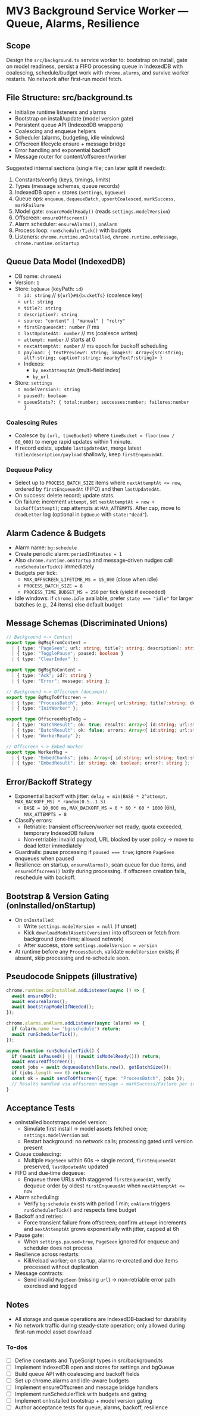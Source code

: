 <!-- e488f233-dda6-48ae-aefb-485ee33bce61 17848d71-37d2-4c34-87a1-07d9051e7c72 -->
# MV3 Background Service Worker — Queue, Alarms, Resilience

## Scope

Design the `src/background.ts` service worker to: bootstrap on install, gate on model readiness, persist a FIFO processing queue in IndexedDB with coalescing, schedule/budget work with `chrome.alarms`, and survive worker restarts. No network after first‑run model fetch.

## File Structure: src/background.ts

- Initialize runtime listeners and alarms
- Bootstrap on install/update (model version gate)
- Persistent queue API (IndexedDB wrappers)
- Coalescing and enqueue helpers
- Scheduler (alarms, budgeting, idle windows)
- Offscreen lifecycle ensure + message bridge
- Error handling and exponential backoff
- Message router for content/offscreen/worker

Suggested internal sections (single file; can later split if needed):

1. Constants/config (keys, timings, limits)
2. Types (message schemas, queue records)
3. IndexedDB open + stores (`settings`, `bgQueue`)
4. Queue ops: `enqueue`, `dequeueBatch`, `upsertCoalesced`, `markSuccess`, `markFailure`
5. Model gate: `ensureModelReady()` (reads `settings.modelVersion`)
6. Offscreen: `ensureOffscreen()`
7. Alarm scheduler: `ensureAlarms()`, `onAlarm`
8. Process loop: `runSchedulerTick()` with budgets
9. Listeners: `chrome.runtime.onInstalled`, `chrome.runtime.onMessage`, `chrome.runtime.onStartup`

## Queue Data Model (IndexedDB)

- DB name: `chromeAi`
- Version: `1`
- Store: `bgQueue` (keyPath: `id`)
  - `id: string` // `${url}#${bucketTs}` (coalesce key)
  - `url: string`
  - `title?: string`
  - `description?: string`
  - `source: "content" | "manual" | "retry"`
  - `firstEnqueuedAt: number` // ms
  - `lastUpdatedAt: number` // ms (coalesce writes)
  - `attempt: number` // starts at 0
  - `nextAttemptAt: number` // ms epoch for backoff scheduling
  - `payload: { textPreview?: string; images?: Array<{src:string; alt?:string; caption?:string; nearbyText?:string}> }`
  - Indexes:
    - `by_nextAttemptAt` (multi-field index)
    - `by_url`
- Store: `settings`
  - `modelVersion?: string`
  - `paused?: boolean`
  - `queueStats?: { total:number; successes:number; failures:number }`

### Coalescing Rules

- Coalesce by `(url, timeBucket)` where `timeBucket = floor(now / 60_000)` to merge rapid updates within 1 minute.
- If record exists, update `lastUpdatedAt`, merge latest `title/description/payload` shallowly, keep `firstEnqueuedAt`.

### Dequeue Policy

- Select up to `PROCESS_BATCH_SIZE` items where `nextAttemptAt <= now`, ordered by `firstEnqueuedAt` (FIFO) and then `lastUpdatedAt`.
- On success: delete record; update stats.
- On failure: increment `attempt`, set `nextAttemptAt = now + backoff(attempt)`; cap attempts at `MAX_ATTEMPTS`. After cap, move to `deadLetter` log (optional in `bgQueue` with `state:"dead"`).

## Alarm Cadence & Budgets

- Alarm name: `bg:schedule`
- Create periodic alarm: `periodInMinutes = 1`
- Also `chrome.runtime.onStartup` and message‑driven nudges call `runSchedulerTick()` immediately
- Budgets per tick:
  - `MAX_OFFSCREEN_LIFETIME_MS = 15_000` (close when idle)
  - `PROCESS_BATCH_SIZE = 8`
  - `PROCESS_TIME_BUDGET_MS = 250` per tick (yield if exceeded)
- Idle windows: if `chrome.idle` available, prefer `state === "idle"` for larger batches (e.g., 24 items) else default budget

## Message Schemas (Discriminated Unions)

```ts
// Background <-> Content
export type BgMsgFromContent =
  | { type: "PageSeen"; url: string; title?: string; description?: string; payload?: { textPreview?: string; images?: Array<{src:string; alt?:string; caption?:string; nearbyText?:string}> } }
  | { type: "TogglePause"; paused: boolean }
  | { type: "ClearIndex" };

export type BgMsgToContent =
  | { type: "Ack"; id?: string }
  | { type: "Error"; message: string };

// Background <-> Offscreen (document)
export type BgMsgToOffscreen =
  | { type: "ProcessBatch"; jobs: Array<{ url:string; title?:string; description?:string; payload?: any }> }
  | { type: "InitWorker" };

export type OffscreenMsgToBg =
  | { type: "BatchResult"; ok: true; results: Array<{ id:string; url:string }> }
  | { type: "BatchResult"; ok: false; errors: Array<{ id:string; url:string; message:string }> }
  | { type: "WorkerReady" };

// Offscreen <-> Embed Worker
export type WorkerMsg =
  | { type: "EmbedChunks"; jobs: Array<{ id:string; url:string; text:string; images?: Array<{caption:string}> }> }
  | { type: "EmbedResult"; id: string; ok: boolean; error?: string };
```

## Error/Backoff Strategy

- Exponential backoff with jitter: `delay = min(BASE * 2^attempt, MAX_BACKOFF_MS) * random(0.5..1.5)`
  - `BASE = 10_000 ms`, `MAX_BACKOFF_MS = 6 * 60 * 60 * 1000` (6h), `MAX_ATTEMPTS = 8`
- Classify errors:
  - Retriable: transient offscreen/worker not ready, quota exceeded, temporary IndexedDB failure
  - Non‑retriable: invalid payload, URL blocked by user policy → move to dead letter immediately
- Guardrails: pause processing if `paused === true`; ignore `PageSeen` enqueues when paused
- Resilience: on startup, `ensureAlarms()`, scan queue for due items, and `ensureOffscreen()` lazily during processing. If offscreen creation fails, reschedule with backoff.

## Bootstrap & Version Gating (onInstalled/onStartup)

- On `onInstalled`:
  - Write `settings.modelVersion = null` (if unset)
  - Kick `downloadModelAssets(version)` into offscreen or fetch from background (one‑time; allowed network)
  - After success, store `settings.modelVersion = version`
- At runtime before any `ProcessBatch`, validate `modelVersion` exists; if absent, skip processing and re‑schedule soon.

## Pseudocode Snippets (illustrative)

```ts
chrome.runtime.onInstalled.addListener(async () => {
  await ensureDb();
  await ensureAlarms();
  await bootstrapModelIfNeeded();
});

chrome.alarms.onAlarm.addListener(async (alarm) => {
  if (alarm.name !== "bg:schedule") return;
  await runSchedulerTick();
});

async function runSchedulerTick() {
  if (await isPaused() || !(await isModelReady())) return;
  await ensureOffscreen();
  const jobs = await dequeueBatch(Date.now(), getBatchSize());
  if (jobs.length === 0) return;
  const ok = await sendToOffscreen({ type: "ProcessBatch", jobs });
  // Results handled via offscreen message → markSuccess/Failure per id
}
```

## Acceptance Tests

- onInstalled bootstraps model version:
  - Simulate first install → model assets fetched once; `settings.modelVersion` set
  - Restart background: no network calls; processing gated until version present
- Queue coalescing:
  - Multiple `PageSeen` within 60s → single record, `firstEnqueuedAt` preserved, `lastUpdatedAt` updated
- FIFO and due‑time dequeue:
  - Enqueue three URLs with staggered `firstEnqueuedAt`, verify dequeue order by oldest `firstEnqueuedAt` when `nextAttemptAt <= now`
- Alarm scheduling:
  - Verify `bg:schedule` exists with period 1 min; `onAlarm` triggers `runSchedulerTick()` and respects time budget
- Backoff and retries:
  - Force transient failure from offscreen; confirm `attempt` increments and `nextAttemptAt` grows exponentially with jitter, capped at 6h
- Pause gate:
  - When `settings.paused=true`, `PageSeen` ignored for enqueue and scheduler does not process
- Resilience across restarts:
  - Kill/reload worker; on startup, alarms re‑created and due items processed without duplication
- Message contracts:
  - Send invalid `PageSeen` (missing `url`) → non‑retriable error path exercised and logged

## Notes

- All storage and queue operations are IndexedDB‑backed for durability
- No network traffic during steady‑state operation; only allowed during first‑run model asset download

### To-dos

- [ ] Define constants and TypeScript types in src/background.ts
- [ ] Implement IndexedDB open and stores for settings and bgQueue
- [ ] Build queue API with coalescing and backoff fields
- [ ] Set up chrome.alarms and idle-aware budgets
- [ ] Implement ensureOffscreen and message bridge handlers
- [ ] Implement runSchedulerTick with budgets and gating
- [ ] Implement onInstalled bootstrap + model version gating
- [ ] Author acceptance tests for queue, alarms, backoff, resilience